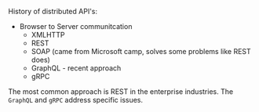 
History of distributed API's:
- Browser to Server communitcation 
   - XMLHTTP
   - REST
   - SOAP (came from Microsoft camp, solves some problems like REST does)
   - GraphQL - recent approach 
   - gRPC 
 
 The most common approach is REST in the enterprise industries. The `GraphQL` and `gRPC` address specific issues.
 
